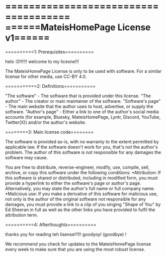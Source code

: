 =====================================
======MateisHomePage License v1======
=====================================

==========1: Prerequisites==========

helo :D!!!!!!
welcome to my licesne!!!

The MateisHomePage License is only to be used with software. For a similar license for other media, use CC-BY 4.0.

===========2: Definitions===========

"The software" - The software that is provided under this license.
"The author" - The creator or main maintainer of the software.
"Software's page" - The main website that the author uses to host, advertise, or supply the software.
"Author's page" - Either a link to one of the author's social media accounts (for example, Bluesky, MateisHomePage, Lyntr, Discord, YouTube, Twitter(X)) and/or the author's website.

========3: Main license code========

The software is provided as-is, with no warranty to the extent permitted by applicable law. If the software doesn't work for you, that's not the author's problem. The author of this software is not responsible for any damages the software may cause.

You are free to distribute, reverse-engineer, modify, use, compile, sell, archive, or copy this software under the following conditions:
•Attribution: If this software is shared or distributed, including in modified form, you must provide a hyperlink to either the software's page or author's page. Alternatively, you may state the author's full name or full company name.
•Malicious use: If you make a derivative of this software for malicious use, not only is the author of the original software not responsible for any damages, you must provide a link to a clip of you singing "Shape of You" by Ed Sheeran in full as well as the other links you have provided to fulfil the attribution term.


==========4: Afterthoughts==========

thanks yoy for reading teh lisense!!1!!
goodyoy! (goodbye) !

We recommend you check for updates to the MateisHomePage license every week to make sure that you are using the most robust license.